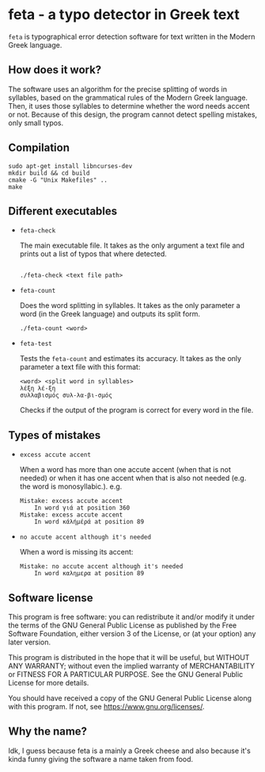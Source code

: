 # feta - a typo detector in Greek text
`feta` is typographical error detection software for
text written in the Modern Greek language.

## How does it work?
The software uses an algorithm for the precise splitting
of words in syllables, based on the grammatical rules of the Modern Greek language.
Then, it uses those syllables to determine whether the word needs accent or not.
Because of this design, the program cannot detect spelling mistakes, only small typos.

## Compilation
```
sudo apt-get install libncurses-dev
mkdir build && cd build
cmake -G "Unix Makefiles" ..
make
```

## Different executables
- `feta-check`

    The main executable file. It takes as the only argument a text file and prints out a list of typos
    that where detected.

    ```

    ./feta-check <text file path>
    ```

- `feta-count`

    Does the word splitting in syllables. It takes as the only parameter a word (in the Greek language)
    and outputs its split form.


    ```
    ./feta-count <word>
    ```

- `feta-test`

    Tests the `feta-count` and estimates its accuracy.
    It takes as the only parameter a text file with this format:
    ```
    <word> <split word in syllables>
    λέξη λέ-ξη
    συλλαβισμός συλ-λα-βι-σμός
    ```
    Checks if the output of the program is correct for
    every word in the file.

## Types of mistakes
- `excess accute accent`

    When a word has more than one accute accent (when that is not needed) or when it has one accent
    when that is also not needed (e.g. the word is monosyllabic.).
    e.g.
    ```
    Mistake: excess accute accent
        In word γιά at position 360
    Mistake: excess accute accent
        In word κάλήμέρά at position 89
    ```

- `no accute accent although it's needed`

    When a word is missing its accent:
    ```
    Mistake: no accute accent although it's needed
        In word καλημερα at position 89
    ```

## Software license
This program is free software: you can redistribute it and/or modify it under the terms of the GNU General Public License as published by the Free Software Foundation, either version 3 of the License, or (at your option) any later version.

This program is distributed in the hope that it will be useful, but WITHOUT ANY WARRANTY; without even the implied warranty of MERCHANTABILITY or FITNESS FOR A PARTICULAR PURPOSE. See the GNU General Public License for more details.

You should have received a copy of the GNU General Public License along with this program. If not, see <https://www.gnu.org/licenses/>. 

## Why the name?
Idk, I guess because feta is a mainly a Greek cheese and also because it's kinda funny giving the software a name taken from food.